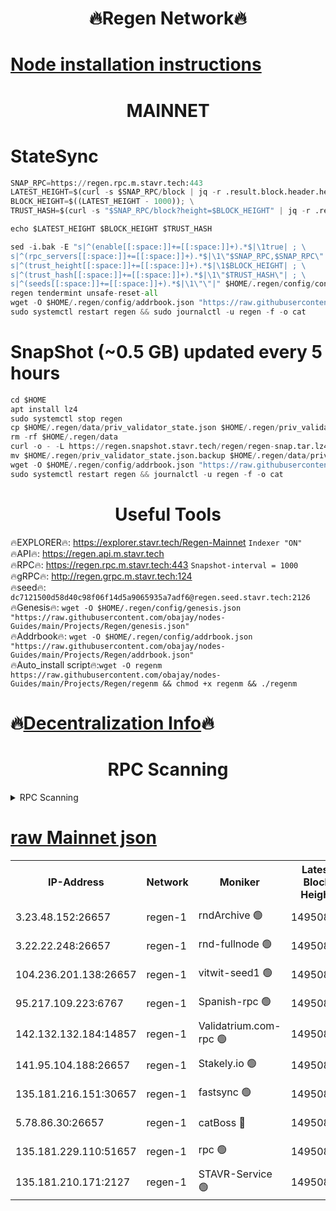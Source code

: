 <h1 align="center"> 🔥Regen Network🔥</h1>

[Node installation instructions](https://github.com/obajay/nodes-Guides/tree/main/Projects/Regen)
=
<h1 align="center"> MAINNET</h1>

# StateSync
```python
SNAP_RPC=https://regen.rpc.m.stavr.tech:443
LATEST_HEIGHT=$(curl -s $SNAP_RPC/block | jq -r .result.block.header.height); \
BLOCK_HEIGHT=$((LATEST_HEIGHT - 1000)); \
TRUST_HASH=$(curl -s "$SNAP_RPC/block?height=$BLOCK_HEIGHT" | jq -r .result.block_id.hash)

echo $LATEST_HEIGHT $BLOCK_HEIGHT $TRUST_HASH

sed -i.bak -E "s|^(enable[[:space:]]+=[[:space:]]+).*$|\1true| ; \
s|^(rpc_servers[[:space:]]+=[[:space:]]+).*$|\1\"$SNAP_RPC,$SNAP_RPC\"| ; \
s|^(trust_height[[:space:]]+=[[:space:]]+).*$|\1$BLOCK_HEIGHT| ; \
s|^(trust_hash[[:space:]]+=[[:space:]]+).*$|\1\"$TRUST_HASH\"| ; \
s|^(seeds[[:space:]]+=[[:space:]]+).*$|\1\"\"|" $HOME/.regen/config/config.toml
regen tendermint unsafe-reset-all
wget -O $HOME/.regen/config/addrbook.json "https://raw.githubusercontent.com/obajay/nodes-Guides/main/Projects/Regen/addrbook.json"
sudo systemctl restart regen && sudo journalctl -u regen -f -o cat
```
# SnapShot (~0.5 GB) updated every 5 hours
```python
cd $HOME
apt install lz4
sudo systemctl stop regen
cp $HOME/.regen/data/priv_validator_state.json $HOME/.regen/priv_validator_state.json.backup
rm -rf $HOME/.regen/data
curl -o - -L https://regen.snapshot.stavr.tech/regen/regen-snap.tar.lz4 | lz4 -c -d - | tar -x -C $HOME/.regen --strip-components 2
mv $HOME/.regen/priv_validator_state.json.backup $HOME/.regen/data/priv_validator_state.json
wget -O $HOME/.regen/config/addrbook.json "https://raw.githubusercontent.com/obajay/nodes-Guides/main/Projects/Regen/addrbook.json"
sudo systemctl restart regen && journalctl -u regen -f -o cat
```

 <h1 align="center"> Useful Tools</h1>

🔥EXPLORER🔥:     https://explorer.stavr.tech/Regen-Mainnet        `Indexer "ON"` \
🔥API🔥:          https://regen.api.m.stavr.tech \
🔥RPC🔥:          https://regen.rpc.m.stavr.tech:443              `Snapshot-interval = 1000` \
🔥gRPC🔥:         http://regen.grpc.m.stavr.tech:124 \
🔥seed🔥:      `dc7121500d58d40c98f06f14d5a9065935a7adf6@regen.seed.stavr.tech:2126` \
🔥Genesis🔥:   `wget -O $HOME/.regen/config/genesis.json "https://raw.githubusercontent.com/obajay/nodes-Guides/main/Projects/Regen/genesis.json"` \
🔥Addrbook🔥:  `wget -O $HOME/.regen/config/addrbook.json "https://raw.githubusercontent.com/obajay/nodes-Guides/main/Projects/Regen/addrbook.json"` \
🔥Auto_install script🔥:`wget -O regenm https://raw.githubusercontent.com/obajay/nodes-Guides/main/Projects/Regen/regenm && chmod +x regenm && ./regenm`

🔥[Decentralization Info](https://github.com/obajay/StateSync-snapshots/tree/main/Projects/Regen/Decentralization)🔥
=
<h1 align="center"> RPC Scanning</h1>

<details>
<summary>RPC Scanning</summary>

<h2 align="center"> We scan nodes in real time every 4 hours. And we provide the final result of RPC endpoints.
We cannot influence the operation of these nodes in any way. </h2>


```python
If Voting Power is higher than 0 --> then the Node is a validator of the network and may be subject to attack and be a potential threat to the chain.
```
```python
We marked such validators with a red symbol
```

</details>

[raw Mainnet json](https://rpc-check.regenm.stavr.tech/regenm/rpc-regenm-result.json)
=


<table><tr><th>IP-Address</th><th>Network</th><th>Moniker</th><th>Latest Block Height</th><th>Earliest Block Height</th><th>Catching Up</th><th>Tx Index</th><th>Voting Power</th><th>Scan Time</th></tr><tr><td>3.23.48.152:26657</td><td>regen-1</td><td>rndArchive 🟢</td><td>14950820</td><td>1</td><td>False</td><td>on</td><td>0</td><td>2024-03-03T03:09:58.192118432UTC</td></tr><tr><td>3.22.22.248:26657</td><td>regen-1</td><td>rnd-fullnode 🟢</td><td>14950820</td><td>4134001</td><td>False</td><td>on</td><td>0</td><td>2024-03-03T03:09:55.522741201UTC</td></tr><tr><td>104.236.201.138:26657</td><td>regen-1</td><td>vitwit-seed1 🟢</td><td>14950816</td><td>8943001</td><td>False</td><td>on</td><td>0</td><td>2024-03-03T03:09:31.784956127UTC</td></tr><tr><td>95.217.109.223:6767</td><td>regen-1</td><td>Spanish-rpc 🟢</td><td>14950822</td><td>10068001</td><td>False</td><td>on</td><td>0</td><td>2024-03-03T03:10:11.294759169UTC</td></tr><tr><td>142.132.132.184:14857</td><td>regen-1</td><td>Validatrium.com-rpc 🟢</td><td>14950822</td><td>11175001</td><td>False</td><td>on</td><td>0</td><td>2024-03-03T03:10:11.503155776UTC</td></tr><tr><td>141.95.104.188:26657</td><td>regen-1</td><td>Stakely.io 🟢</td><td>14950819</td><td>13442501</td><td>False</td><td>on</td><td>0</td><td>2024-03-03T03:09:48.713138475UTC</td></tr><tr><td>135.181.216.151:30657</td><td>regen-1</td><td>fastsync 🟢</td><td>14950821</td><td>14457001</td><td>False</td><td>off</td><td>0</td><td>2024-03-03T03:10:00.803762029UTC</td></tr><tr><td>5.78.86.30:26657</td><td>regen-1</td><td>catBoss 🔴</td><td>14950825</td><td>14797001</td><td>False</td><td>on</td><td>9086567764</td><td>2024-03-03T03:10:26.789578067UTC</td></tr><tr><td>135.181.229.110:51657</td><td>regen-1</td><td>rpc 🟢</td><td>14950818</td><td>14844001</td><td>False</td><td>on</td><td>0</td><td>2024-03-03T03:09:46.448344441UTC</td></tr><tr><td>135.181.210.171:2127</td><td>regen-1</td><td>STAVR-Service 🟢</td><td>14950826</td><td>14947001</td><td>False</td><td>on</td><td>0</td><td>2024-03-03T03:10:31.208195179UTC</td></tr></table>
